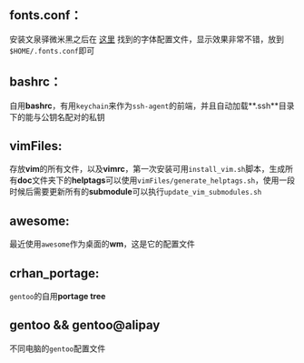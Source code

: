 ## fonts.conf：
安装文泉驿微米黑之后在 [这里]( http://bachue.is-programmer.com/posts/21850.html ) 找到的字体配置文件，显示效果非常不错，放到`$HOME/.fonts.conf`即可

## bashrc：
自用**bashrc**，有用`keychain`来作为`ssh-agent`的前端，并且自动加载**.ssh**目录下的能与公钥名配对的私钥

## vimFiles:  
存放**vim**的所有文件，以及**vimrc**，第一次安装可用`install_vim.sh`脚本，生成所有**doc**文件夹下的**helptags**可以使用`vimFiles/generate_helptags.sh`，使用一段时候后需要更新所有的**submodule**可以执行`update_vim_submodules.sh`

## awesome:
最近使用`awesome`作为桌面的**wm**，这是它的配置文件

## crhan\_portage:
`gentoo`的自用**portage tree**

## gentoo && gentoo@alipay
不同电脑的`gentoo`配置文件
